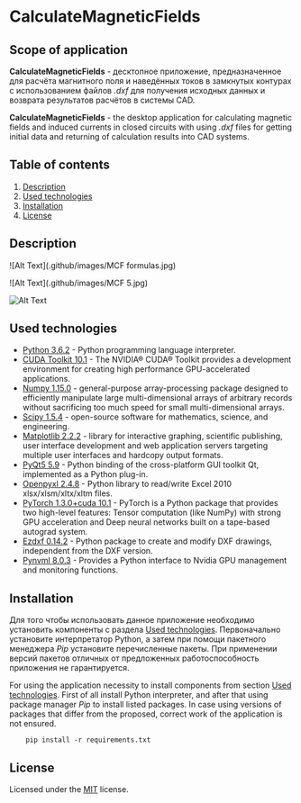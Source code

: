 # CalculateMagneticFields 

## Scope of application 
**CalculateMagneticFields** - десктопное приложение, предназначенное для расчёта магнитного поля и наведённых токов в замкнутых контурах с использованием файлов *.dxf* для получения исходных данных и возврата результатов расчётов в системы CAD.

**CalculateMagneticFields** - the desktop application for calculating magnetic fields and induced currents in closed circuits with using *.dxf* files for getting initial data and returning of calculation results into CAD systems.


## Table of contents

  1. [Description](#Description)
  2. [Used technologies](#Used-technologies)
  3. [Installation](#Installation)
  4. [License](#License)

## Description



![Alt Text](.github/images/MCF formulas.jpg)

![Alt Text](.github/images/MCF 5.jpg)



![Alt Text](.github/images/dcx.png)

## Used technologies

- [Python 3.6.2](https://www.python.org/downloads/) - Python programming language interpreter.
- [CUDA Toolkit 10.1](https://developer.nvidia.com/cuda-10.1-download-archive-update2) - The NVIDIA® CUDA® Toolkit provides a development environment for creating high performance GPU-accelerated applications.
- [Numpy 1.15.0](https://pypi.org/project/numpy/1.15.0/) - general-purpose array-processing package designed to efficiently manipulate large multi-dimensional arrays of arbitrary records without sacrificing too much speed for small multi-dimensional arrays.
- [Scipy 1.5.4](https://pypi.org/project/scipy/1.5.4/) - open-source software for mathematics, science, and engineering.
- [Matplotlib 2.2.2](https://pypi.org/project/matplotlib/2.2.2/) - library for interactive graphing, scientific publishing, user interface development and web application servers targeting multiple user interfaces and hardcopy output formats.
- [PyQt5 5.9](https://pypi.org/project/PyQt5/5.9/) - Python binding of the cross-platform GUI toolkit Qt, implemented as a Python plug-in.
- [Openpyxl 2.4.8](https://pypi.org/project/openpyxl/2.4.8/) - Python library to read/write Excel 2010 xlsx/xlsm/xltx/xltm files.
- [PyTorch 1.3.0+cuda 10.1](https://download.pytorch.org/whl/cu101/torch-1.3.0-cp36-cp36m-win_amd64.whl) - PyTorch is a Python package that provides two high-level features: Tensor computation (like NumPy) with strong GPU acceleration and Deep neural networks built on a tape-based autograd system.
- [Ezdxf 0.14.2](https://pypi.org/project/ezdxf/0.14.2/) - Python package to create and modify DXF drawings, independent from the DXF version.
- [Pynvml 8.0.3](https://pypi.org/project/pynvml/8.0.3/) - Provides a Python interface to Nvidia GPU management and monitoring functions.



## Installation 
Для того чтобы использовать данное приложение необходимо установить компоненты с раздела [Used technologies](#Used-technologies). Первоначально установите интерпретатор Python, а затем при помощи пакетного менеджера *Pip* установите перечисленные пакеты. При применении версий пакетов отличных от предложенных работоспособность приложения не гарантируется.

For using the application necessity to install components from section [Used technologies](#Used-technologies). First of all install Python interpreter, and after that using package manager *Pip* to install listed packages. In case using versions of packages that differ from the proposed, correct work of the application is not ensured.

        pip install -r requirements.txt


## License 
Licensed under the [MIT](LICENSE.txt) license.	
